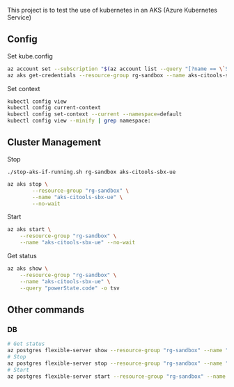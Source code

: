 This project is to test the use of kubernetes in an AKS (Azure Kubernetes Service)
## Config

Set kube.config

```bash
az account set --subscription "$(az account list --query "[?name == \`Sistemas - Non Production\`].id" -o tsv)"
az aks get-credentials --resource-group rg-sandbox --name aks-citools-sbx-ue
```

Set context

```bash
kubectl config view
kubectl config current-context
kubectl config set-context --current --namespace=default
kubectl config view --minify | grep namespace:
```

## Cluster Management

Stop

`./stop-aks-if-running.sh rg-sandbox aks-citools-sbx-ue`

```bash
az aks stop \
		--resource-group "rg-sandbox" \
		--name "aks-citools-sbx-ue" \
		--no-wait
```

Start

```bash
az aks start \
	--resource-group "rg-sandbox" \
	--name "aks-citools-sbx-ue" --no-wait
```

Get status

```bash
az aks show \
	--resource-group "rg-sandbox" \
	--name "aks-citools-sbx-ue" \
	--query "powerState.code" -o tsv
```
## Other commands

### DB

```bash
# Get status
az postgres flexible-server show --resource-group "rg-sandbox" --name "psql-wa01-sbx-ue" --query "state"
# Stop
az postgres flexible-server stop --resource-group "rg-sandbox" --name "psql-wa01-sbx-ue"
# Start
az postgres flexible-server start --resource-group "rg-sandbox" --name "psql-wa01-sbx-ue"
```
